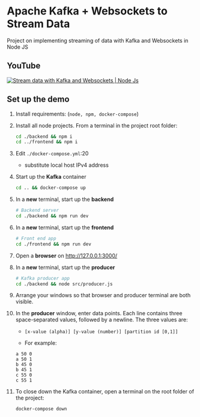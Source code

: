# Apache Kafka + Websockets to Stream Data

Project on implementing streaming of data with Kafka and Websockets in Node JS

## YouTube

[![Stream data with Kafka and Websockets | Node Js](https://ytcards.demolab.com/?id=LW-c_WGVhkk&title=Stream+data+with+Kafka+and+Websockets+%7C+Node+Js&lang=en&timestamp=1709490624&background_color=%230d1117&title_color=%23ffffff&stats_color=%23dedede&max_title_lines=1&width=250&border_radius=5 "Stream data with Kafka and Websockets | Node Js")](https://www.youtube.com/watch?v=LW-c_WGVhkk)

## Set up the demo

1. Install requirements: (`node, npm, docker-compose`)

2. Install all node projects. From a terminal in the project root folder:

    ```bash
   cd ./backend && npm i
   cd ../frontend && npm i
    ```

3. Edit `./docker-compose.yml`:20
   - substitute local host IPv4 address

4. Start up the **Kafka** container

    ```bash
    cd .. && docker-compose up
    ```

5. In a **new** terminal, start up the **backend**

    ```bash
    # Backend server
    cd ./backend && npm run dev
    ```

6. In a **new** terminal, start up the **frontend**

    ```bash
    # Front end app
    cd ./frontend && npm run dev
    ```

7. Open a **browser** on http://127.0.0.1:3000/

8. In a **new** terminal, start up the **producer**

    ```bash
    # Kafka producer app
    cd ./backend && node src/producer.js
    ```

9. Arrange your windows so that browser and producer terminal are both visible.

10. In the **producer** window, enter data points. Each line contains three space-separated values, followed by a newline. The three values are:

    - `[x-value (alpha)] [y-value (number)] [partition id [0,1]]`

    - For example:

    ```text
    a 50 0
    a 50 1
    b 45 0
    b 45 1
    c 55 0
    c 55 1
    ```

11. To close down the Kafka container, open a terminal on the root folder of the project:

    ```bash
    docker-compose down
    ```
